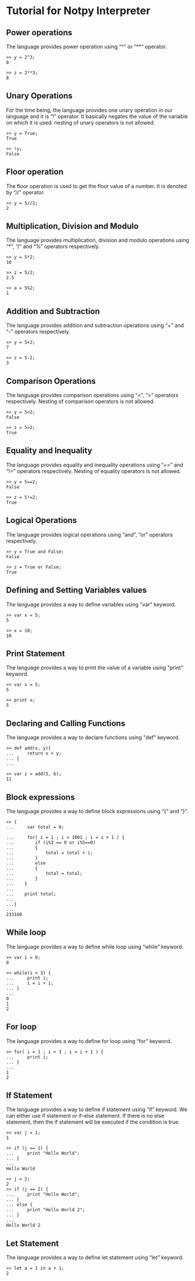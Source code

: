 # Tutorial for Notpy Interpreter

## Power operations
The language provides power operation using “^” or “**” operator. 
```
>> y = 2^3;
8

>> z = 2**3;
8
```
## Unary Operations
For the time being, the language provides one unary operation in our language and it is “!” operator. It basically negates the value of the variable on which it is used. nesting of unary operators is not allowed.
```
>> y = True;
True

>> !y;
False
```
## Floor operation
The floor operation is used to get the floor value of a number. It is denoted by “//” operator.
```
>> y = 5//2;
2
```
## Multiplication, Division and Modulo
The language provides multiplication, division and modulo operations using “*”, “/” and “%” operators respectively.
```
>> y = 5*2;
10

>> z = 5/2;
2.5

>> a = 5%2;
1
```
## Addition and Subtraction
The language provides addition and subtraction operations using “+” and “-” operators respectively.
```
>> y = 5+2;
7

>> z = 5-2;
3
```
## Comparison Operations
The language provides comparison operations using “<”, “>” operators respectively. Nesting of comparison operators is not allowed.
```
>> y = 5<2;
False

>> z = 5>2;
True
```
## Equality and Inequality
The language provides equality and inequality operations using “==” and “!=” operators respectively. Nesting of equality operators is not allowed.
```
>> y = 5==2;
False

>> z = 5!=2;
True
```
## Logical Operations
The language provides logical operations using “and”, “or” operators respectively.
```
>> y = True and False;
False

>> z = True or False;
True
```
## Defining and Setting Variables values
The language provides a way to define variables using "var" keyword.
```
>> var x = 5;
5

>> x = 10;
10
```
## Print Statement
The language provides a way to print the value of a variable using "print" keyword.
```
>> var x = 5;
5

>> print x;
5
```
## Declaring  and Calling Functions
The language provides a way to declare functions using "def" keyword.
```
>> def add(x, y){
...     return x + y;
... }
...

>> var z = add(5, 6);
11
```
## Block expressions
The language provides a way to define block expressions using “{” and “}”.
```
>> {
...     var total = 0; 

...     for( i = 1 ; i < 1001 ; i = i + 1 ) {
...        if (i%3 == 0 or i%5==0) 
...        {
...            total = total + i;
...        } 
...        else 
...        {
...            total = total;
...        } 
...    }
...
...    print total;
...
...}
...
233168
```
## While loop
The language provides a way to define while loop using “while” keyword.
```
>> var i = 0;
0

>> while(i < 3) {
...     print i;
...     i = i + 1;
... }
...
0
1
2
```
## For loop
The language provides a way to define for loop using “for” keyword.
```
>> for( i = 1 ; i < 3 ; i = i + 1 ) {
...     print i;
... }
...
1
2
```
## If Statement
The language provides a way to define if statement using “if” keyword. We can either use if statement or if-else statement. If there is no else statement, then the if statement will be executed if the condition is true.
```
>> var j = 1;
1

>> if (j == 1) {
...     print "Hello World";
... }
...
Hello World

>> j = 2;
2
>> if (j == 2) {
...     print "Hello World";
... }
... else {
...     print "Hello World 2";
... }
...
Hello World 2
```
## Let Statement
The language provides a way to define let statement using “let” keyword.
```
>> let a = 1 in a + 1;
2
```





